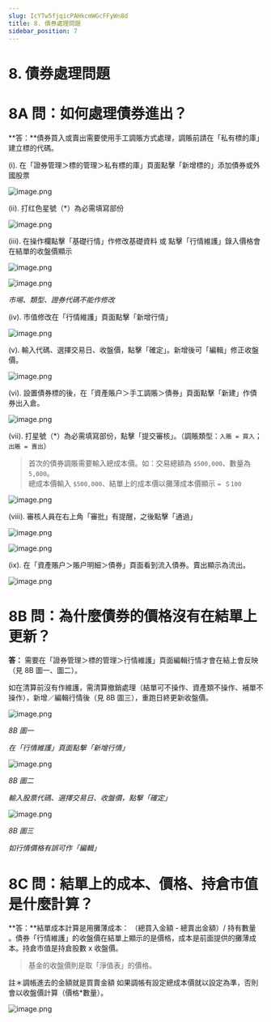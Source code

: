```yaml
---
slug: IcYTw5fjqicPAHkcmWGcFFyWn8d
title: 8. 債券處理問題
sidebar_position: 7
---
```



# 8. 債券處理問題


#  8A 問：如何處理債券進出？


**答：**債券買入或賣出需要使用手工調賬方式處理，調賬前請在「私有標的庫」建立標的代碼。


(i). 在「證券管理＞標的管理＞私有標的庫」頁面點擊「新增標的」添加債券或外國股票


![image.png](/assets/8e365c9bc80262d9be5ab27341866b13.png)


(ii). 打红色星號（*）為必需填寫部份


![image.png](/assets/5b3b1c893fabcfcb30d0a3f1256a6e95.png)


(iii). 在操作欄點擊「基礎行情」作修改基礎資料 或 點擊「行情維護」錄入價格會在結單的收盤價顯示


![image.png](/assets/95b8eb649fa36486f7b6eb6f2d98ebda.png)


![image.png](/assets/7ec5268893b153196ca0f45c53b18cec.png)


_市埸、類型、證券代碼不能作修改_


(iv). 市值修改在「行情維護」頁面點擊「新增行情」


![image.png](/assets/e50b5869823db0d3236a5c607db4be29.png)


(v). 輸入代碼、選擇交易日、收盤價，點擊「確定」。新增後可「編輯」修正收盤價。


![image.png](/assets/e40e500733ac9abe2e881d3a8c9eba72.png)


(vi). 設置債券標的後，在「資產賬户＞手工調賬＞債券」頁面點擊「新建」作債券出入倉。


![image.png](/assets/45d67fca1f2ab03d5a65b50c90108def.png)


(vii). 打星號（*）為必需填寫部份，點擊「提交審核」。（調賬類型：`入賬 = 買入`；`出賬 = 賣出`）

> 首次的債券調賬需要輸入總成本價。如：交易總額為 `$500,000`、數量為 `5,000`。  
> 總成本價輸入 `$500,000`、結單上的成本價以攤薄成本價顯示 `= ＄100`

![image.png](/assets/1f13f802953e707fb38b9127efb31fc4.png)


(viii). 審核人員在右上角「審批」有提醒，之後點擊「通過」


![image.png](/assets/2cd93bbab5d34a9be5487f2a47fbe086.png)


![image.png](/assets/af07f6aee18349020000594642f30e51.png)


(ix). 在「資產賬户＞賬户明細＞債券」頁面看到流入債券。賣出顯示為流出。


![image.png](/assets/5a3a7a79d7fdff8559037505e40b86f4.png)


#  8B 問：為什麼債券的價格沒有在結單上更新？


**答：** 需要在「證券管理＞標的管理＞行情維護」頁面編輯行情才會在結上會反映（見 8B 圖一、圖二）。


如在清算前沒有作維護，需清算撤銷處理（結單可不操作、資產類不操作、補單不操作），新增／編輯行情後（見 8B 圖三），重跑日終更新收盤價。


![image.png](/assets/f6c3207c857d4bcd4631e3856d721914.png)


_8B 圖一_


_在「行情維護」頁面點擊「新增行情」_


![image.png](/assets/9611ffa3f7f73fdb4c959870680822a4.png)


_8B 圖二_


_輸入股票代碼、選擇交易日、收盤價，點擊「確定」_


![image.png](/assets/8c729d49826499b8f87cf03e56f46126.png)


_8B 圖三_


_如行情價格有誤可作「編輯」_


# 8C 問：結單上的成本、價格、持倉市值是什麼計算？


**答：**結單成本計算是用攤薄成本： （總買入金額 - 總賣出金額）/ 持有數量 。債券「行情維護」的收盤價在結單上顯示的是價格，成本是前面提供的攤薄成本。持倉市值是持倉股數 x 收盤價。

> 基金的收盤價則是取「淨值表」的價格。

註＊調帳進去的金額就是買賣金額 如果調帳有設定總成本價就以設定為準，否則會以收盤價計算（價格*數量）。


![image.png](/assets/98fb03031f996db12b09e30f1ddc9990.png)


# 

